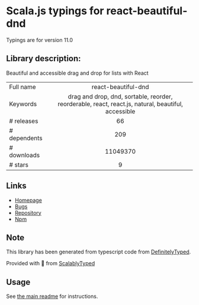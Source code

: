 
# Scala.js typings for react-beautiful-dnd

Typings are for version 11.0

## Library description:
Beautiful and accessible drag and drop for lists with React

|                    |                 |
| ------------------ | :-------------: |
| Full name          | react-beautiful-dnd |
| Keywords           | drag and drop, dnd, sortable, reorder, reorderable, react, react.js, natural, beautiful, accessible |
| # releases         | 66 |
| # dependents       | 209 |
| # downloads        | 11049370 |
| # stars            | 9 |

## Links
- [Homepage](https://github.com/atlassian/react-beautiful-dnd#readme)
- [Bugs](https://github.com/atlassian/react-beautiful-dnd/issues)
- [Repository](https://github.com/atlassian/react-beautiful-dnd)
- [Npm](https://www.npmjs.com/package/react-beautiful-dnd)
    


## Note
This library has been generated from typescript code from [DefinitelyTyped](https://definitelytyped.org).

Provided with :purple_heart: from [ScalablyTyped](https://github.com/oyvindberg/ScalablyTyped)

## Usage
See [the main readme](../../readme.md) for instructions.


